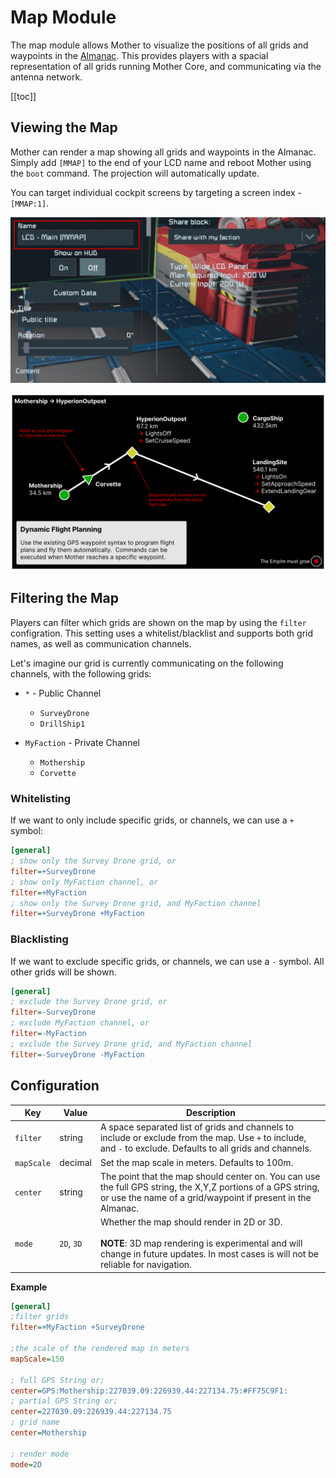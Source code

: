 # Map Module

The map module allows Mother to visualize the positions of all grids and waypoints in the [Almanac](../Core/Almanac.md). This provides players with a spacial representation of all grids running Mother Core, and communicating via the antenna network.

[[toc]]

## Viewing the Map

Mother can render a map showing all grids and waypoints in the Almanac. Simply add `[MMAP]` to the end of your LCD name and reboot Mother using the `boot` command. The projection will automatically update.

You can target individual cockpit screens by targeting a screen index - `[MMAP:1]`.

![Almanac LCD](../../Assets/almanac-lcd-1.png)

![Flight Plan Map](../../Assets/flight-plan-1.png)

## Filtering the Map

Players can filter which grids are shown on the map by using the `filter` configration. This setting uses a whitelist/blacklist and supports both grid names, as well as communication channels.

Let's imagine our grid is currently communicating on the following channels, with the following grids:
- `*` - Public Channel
  - `SurveyDrone`
  - `DrillShip1`
  
- `MyFaction` - Private Channel
  - `Mothership`
  - `Corvette`

### Whitelisting

If we want to only include specific grids, or channels, we can use a `+` symbol:

```ini title="LCD > Custom Data"
[general]
; show only the Survey Drone grid, or
filter=+SurveyDrone
; show only MyFaction channel, or
filter=+MyFaction
; show only the Survey Drone grid, and MyFaction channel
filter=+SurveyDrone +MyFaction
```

### Blacklisting

If we want to exclude specific grids, or channels, we can use a `-` symbol. All other grids will be shown.

```ini title="LCD > Custom Data"    
[general]
; exclude the Survey Drone grid, or
filter=-SurveyDrone
; exclude MyFaction channel, or
filter=-MyFaction
; exclude the Survey Drone grid, and MyFaction channel
filter=-SurveyDrone -MyFaction
```

## Configuration

|Key| Value| Description|
|-|-|-|
|`filter`| string | A space separated list of grids and channels to include or exclude from the map. Use `+` to include, and `-` to exclude. Defaults to all grids and channels. |
|`mapScale`| decimal| Set the map scale in meters. Defaults to 100m. |
|`center`| string | The point that the map should center on.  You can use the full GPS string, the X,Y,Z portions of a GPS string, or use the name of a grid/waypoint if present in the Almanac.|
| `mode` | `2D`, `3D`| Whether the map should render in 2D or 3D.<br><br>**NOTE**: 3D map rendering is experimental and will change in future updates. In most cases is will not be reliable for navigation. | 


**Example**

<!-- **LCD Custom Data** -->
```ini title="LCD > Custom Data"
[general]
;filter grids
filter=+MyFaction +SurveyDrone

;the scale of the rendered map in meters
mapScale=150

; full GPS String or;
center=GPS:Mothership:227039.09:226939.44:227134.75:#FF75C9F1:
; partial GPS String or;
center=227039.09:226939.44:227134.75
; grid name
center=Mothership

; render mode
mode=2D
```